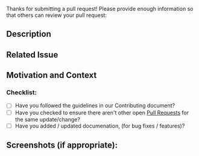 <!--- Provide a general summary of your changes in the Title above -->
Thanks for submitting a pull request! Please provide enough information so that others can review your pull request:

## Description
<!--- Describe your changes in detail -->

## Related Issue
<!--- This project only accepts pull requests related to open issues -->
<!--- If suggesting a new feature or change, please discuss it in an issue first -->
<!--- If fixing a bug, there should be an issue describing it with steps to reproduce -->
<!--- Please link to the issue here: -->

## Motivation and Context
<!--- Why is this change required? What problem does it solve? -->
<!--- If it fixes an open issue, please link to the issue here. -->
<!-- Example: When "Adding a function to do X", explain why it is necessary to have a way to do X. -->

### Checklist:
<!--- Go over all the following points, and put an `x` in all the boxes that apply. -->
<!--- If you're unsure about any of these, don't hesitate to ask. We're here to help! -->
* [ ] Have you followed the guidelines in our Contributing document?
* [ ] Have you checked to ensure there aren't other open [Pull Requests](../../pulls) for the same update/change?
* [ ] Have you added / updated documenation, (for bug fixes / features)?

## Screenshots (if appropriate):
